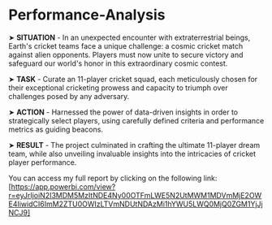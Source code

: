 # Performance-Analysis

➤ **SITUATION** - In an unexpected encounter with extraterrestrial beings, Earth's cricket teams face a unique challenge: a cosmic cricket match against alien opponents. Players must now unite to secure victory and safeguard our world's honor in this extraordinary cosmic contest.

➤ **TASK** - Curate an 11-player cricket squad, each meticulously chosen for their exceptional cricketing prowess and capacity to triumph over challenges posed by any adversary.

➤ **ACTION** - Harnessed the power of data-driven insights in order to strategically select players, using carefully defined criteria and performance metrics as guiding beacons.

➤ **RESULT** - The project culminated in crafting the ultimate 11-player dream team, while also unveiling invaluable insights into the intricacies of cricket player performance.


You can access my full report by clicking on the following link: [https://app.powerbi.com/view?r=eyJrIjoiN2I3MDM5MzItNDE4Ny00OTFmLWE5N2UtMWM1MDVmMjE2OWE4IiwidCI6ImM2ZTU0OWIzLTVmNDUtNDAzMi1hYWU5LWQ0MjQ0ZGM1YjJjNCJ9]
